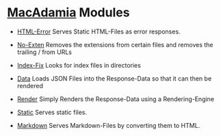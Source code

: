 # [MacAdamia](/) Modules

 * [HTML-Error](modules/htmlerror)
   Serves Static HTML-Files as error responses.

 * [No-Exten](./modules/noexten)
   Removes the extensions from certain files and removes the trailing / from URLs

 * [Index-Fix](modules/indexfix)
   Looks for index files in directories

 * [Data](modules/data)
   Loads JSON Files into the Response-Data so that it can then be rendered

 * [Render](modules/render)
   Simply Renders the Response-Data using a Rendering-Engine

 * [Static](modules/static)
   Serves static files.

 * [Markdown](modules/markdown)
   Serves Markdown-Files by converting them to HTML.
